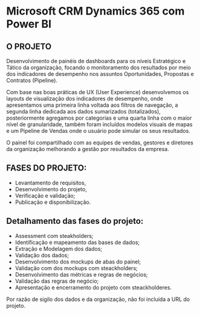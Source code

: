 # Microsoft CRM Dynamics 365 com Power BI

## O PROJETO
 Desenvolvimento de painéis de dashboards para os níveis Estratégico e Tático da organização, focando o monitoramento dos resultados por meio dos indicadores de desempenho nos assuntos Oportunidades, Propostas e Contratos (Pipeline).
 
 Com base nas boas práticas de UX (User Experience) desenvolvemos os layouts de visualização dos indicadores de desempenho, onde apresentamos uma primeira linha voltada aos filtros de navegação, a segunda linha dedicada aos dados sumarizados (totalizados), posteriormente agregamos por categorias e uma quarta linha com o maior nível de granularidade, também foram incluídos modelos visuais de mapas e um Pipeline de Vendas onde o usuário pode simular os seus resultados.
 
 O painel foi compartilhado com as equipes de vendas, gestores e diretores da organização melhorando a gestão por resultados da empresa.

## FASES DO PROJETO:
- Levantamento de requisitos,
- Desenvolvimento do projeto,
- Verificação e validação;
- Publicação e disponibilização.

## Detalhamento das fases do projeto:
- Assessment com steakholders;
- Identificação e mapeamento das bases de dados;
- Extração e Modelagem dos dados;
- Validação dos dados;
- Desenvolvimento dos mockups de abas do painel;
- Validação com dos mockups com steackholders;
- Desenvolvimento das métricas e regras de negócios;
- Validação das regras de negócio;
- Apresentação e encerramento do projeto com steackholderes.

Por razão de sigilo dos dados e da organização, não foi incluída a URL do projeto.
